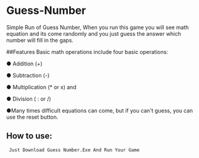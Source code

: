 # Guess-Number

Simple Run of Guess Number, When you run this game you will see math equation and its come randomly and you just guess the answer which number will fill in the gaps.

##Features
Basic math operations include four basic operations:

● Addition (+)

● Subtraction (-)

● Multiplication (* or x) and

● Division ( : or /)

●Many times difficult equations can come, but if you can't guess, you can use the reset button.

## How to use:
` Just Download Guess Number.Exe And Run Your Game`


